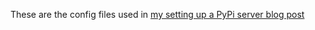 These are the config files used in [my setting up a PyPi server blog post](https://jamie.curle.io/blog/setting-up-a-custom-pypi-server)
